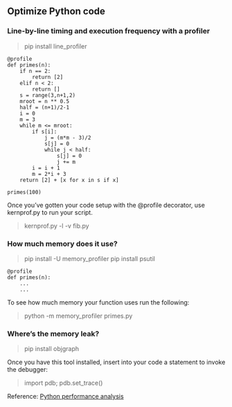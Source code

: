 ## Optimize Python code

### Line-by-line timing and execution frequency with a profiler

> pip install line_profiler

```
@profile
def primes(n):
    if n == 2:
        return [2]
    elif n < 2:
        return []
    s = range(3,n+1,2)
    mroot = n ** 0.5
    half = (n+1)/2-1
    i = 0
    m = 3
    while m <= mroot:
        if s[i]:
            j = (m*m - 3)/2
            s[j] = 0
            while j < half:
                s[j] = 0
                j += m
        i = i + 1
        m = 2*i + 3
    return [2] + [x for x in s if x]

primes(100)
```

Once you’ve gotten your code setup with the @profile decorator, use kernprof.py to run your script.

> kernprof.py -l -v fib.py

### How much memory does it use?

> pip install -U memory_profiler
> pip install psutil

```
@profile
def primes(n):
    ...
    ...
```

To see how much memory your function uses run the following:

> python -m memory_profiler primes.py

### Where’s the memory leak?

> pip install objgraph

Once you have this tool installed, insert into your code a statement to invoke the debugger:

> import pdb; pdb.set_trace()

Reference: [Python performance analysis](https://everyhue.me/posts/python-performance-analysis/)